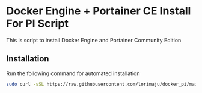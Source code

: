 # Docker Engine + Portainer CE Install For PI Script

This is script to install Docker Engine and Portainer Community Edition

## Installation

Run the following command for automated installation
```bash
sudo curl -sSL https://raw.githubusercontent.com/lorimaju/docker_pi/main/main.sh | bash
```
